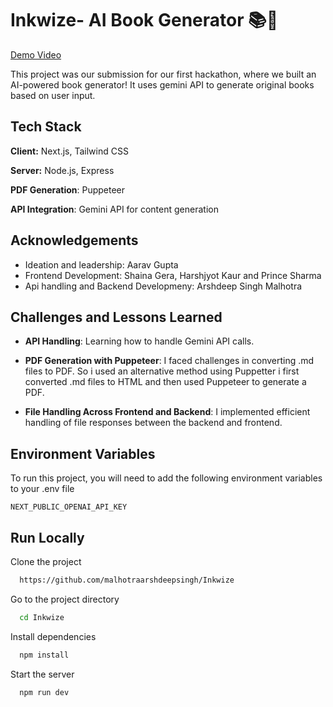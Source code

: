 # Inkwize- AI Book Generator 📚🤖 
[Demo Video](./demo_video.mp4)

This project was our submission for our first hackathon, where we built an AI-powered book generator! It uses gemini API to generate original books based on user input.


## Tech Stack

**Client:** Next.js, Tailwind CSS

**Server:** Node.js, Express

**PDF Generation**: Puppeteer

**API Integration**: Gemini API for content generation

## Acknowledgements
- Ideation and leadership: Aarav Gupta
- Frontend Development: Shaina Gera, Harshjyot Kaur and Prince Sharma
- Api handling and Backend Developmeny: Arshdeep Singh Malhotra

## Challenges and Lessons Learned

- **API Handling**: Learning how to handle Gemini API calls.

- **PDF Generation with Puppeteer**: I faced challenges in converting .md files to PDF. So i used an alternative method using Puppetter i first converted .md files to HTML and then used Puppeteer to generate a PDF.

- **File Handling Across Frontend and Backend**: I implemented efficient handling of file responses between the backend and frontend.


## Environment Variables

To run this project, you will need to add the following environment variables to your .env file

`NEXT_PUBLIC_OPENAI_API_KEY`

## Run Locally

Clone the project

```bash
  https://github.com/malhotraarshdeepsingh/Inkwize
```

Go to the project directory

```bash
  cd Inkwize
```

Install dependencies

```bash
  npm install
```

Start the server

```bash
  npm run dev
```
